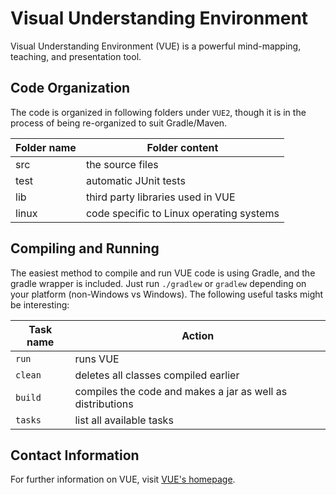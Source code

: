 # Visual Understanding Environment

Visual Understanding Environment (VUE) is a powerful mind-mapping, teaching, and presentation tool.

## Code Organization

The code is organized in following folders under `VUE2`,
though it is in the process of being re-organized to suit Gradle/Maven.

| Folder name | Folder content |
| ----------- | -------------- |
| src         | the source files |
| test        | automatic JUnit tests |
| lib         | third party libraries used in VUE |
| linux       | code specific to Linux operating systems |

## Compiling and Running

The easiest method to compile and run VUE code is using Gradle, and the gradle wrapper is included.
Just run `./gradlew` or `gradlew` depending on your platform (non-Windows vs Windows).
The following useful tasks might be interesting:

| Task name | Action |
| --------- | ------ |
| `run`     | runs VUE |
| `clean`   | deletes all classes compiled earlier |
| `build`   | compiles the code and makes a jar as well as distributions |
| `tasks`   | list all available tasks |


## Contact Information
For further information on VUE, visit [VUE's homepage](http://vue.tufts.edu/).

